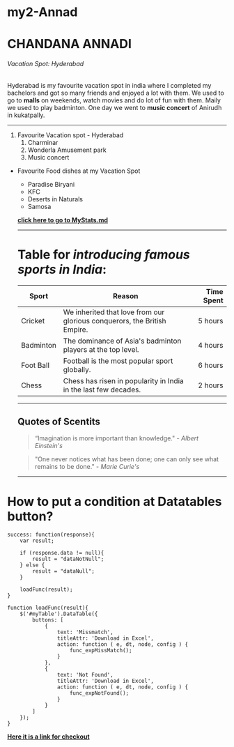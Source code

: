 # my2-Annad
 
# CHANDANA ANNADI
###### Vacation Spot: Hyderabad
Hyderabad is my favourite vacation spot in india where I completed my bachelors and got so many friends and enjoyed a lot with them. We used to go to **malls** on weekends, watch movies and do lot of fun with them. Maily we used to play badminton. One day we went to **music concert** of Anirudh in kukatpally. 

----------------------------------------------------------------------

1. Favourite Vacation spot - Hyderabad
   1. Charminar
   2. Wonderla Amusement park
   3. Music concert

- Favourite Food dishes at my Vacation Spot
   - Paradise Biryani
   - KFC
   - Deserts in Naturals
   - Samosa

   **[click here to go to MyStats.md](MyStats.md)**

   *******************************************
   # Table for *introducing famous sports in India*:

    | Sport | Reason | Time Spent |
    | --- | --- | ---: |
    | Cricket | We inherited that love from our glorious conquerors, the British Empire. | 5 hours |
    | Badminton | The dominance of Asia's badminton players at the top level. | 4 hours |
    | Foot Ball | Football is the most popular sport globally. | 6 hours |
    | Chess | Chess has risen in popularity in India in the last few decades. | 2 hours |

    *********************************

    ## Quotes of Scentits

    > “Imagination is more important than knowledge." - *Albert Einstein's*

    > "One never notices what has been done; one can only see what remains to be done." - *Marie Curie's*

    ****
    
# How to put a condition at Datatables button?
```
success: function(response){
    var result;
    
    if (response.data != null){
        result = "dataNotNull";
    } else {
        result = "dataNull";
    }

    loadFunc(result);
}

function loadFunc(result){
    $('#myTable').DataTable({
        buttons: [
            {
                text: 'Missmatch',
                titleAttr: 'Download in Excel',
                action: function ( e, dt, node, config ) {
                    func_expMissMatch();
                }
            },
            {
                text: 'Not Found',
                titleAttr: 'Download in Excel',
                action: function ( e, dt, node, config ) {
                    func_expNotFound();
                }
            }
        ]
    });
}
```
**[Here it is a link for checkout](https://stackoverflow.com/questions/77022101/how-to-put-a-condition-at-datatables-button)**


